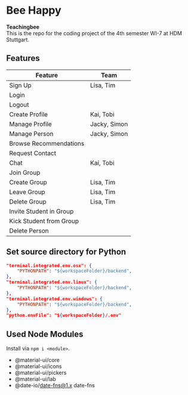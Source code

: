 # Bee Happy

__Teachingbee__  
This is the repo for the coding project of the 4th semester WI-7 at HDM Stuttgart.

## Features

Feature | Team
--- | ---
Sign Up | Lisa, Tim
Login | 
Logout | 
Create Profile | Kai, Tobi
Manage Profile | Jacky, Simon
Manage Person | Jacky, Simon
Browse Recommendations |
Request Contact |
Chat | Kai, Tobi
Join Group |
Create Group | Lisa, Tim
Leave Group | Lisa, Tim
Delete Group | Lisa, Tim
Invite Student in Group |
Kick Student from Group |
Delete Person |


## Set source directory for Python

```json
"terminal.integrated.env.osx": {
    "PYTHONPATH": "${workspaceFolder}/backend",
},
"terminal.integrated.env.linux": {
    "PYTHONPATH": "${workspaceFolder}/backend",
},
"terminal.integrated.env.windows": {
    "PYTHONPATH": "${workspaceFolder}/backend",
},
"python.envFile": "${workspaceFolder}/.env"
```

## Used Node Modules

Install via `npm i <module>`.

- @material-ui/core
- @material-ui/icons
- @material-ui/pickers
- @material-ui/lab
- @date-io/date-fns@1.x date-fns